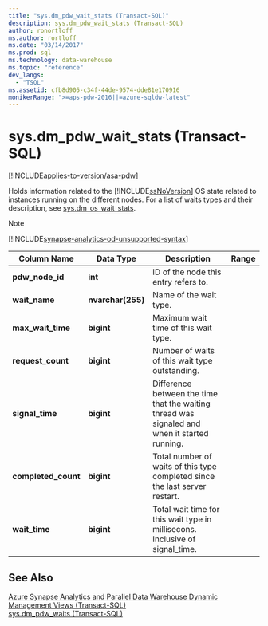 ```yaml
---
title: "sys.dm_pdw_wait_stats (Transact-SQL)"
description: sys.dm_pdw_wait_stats (Transact-SQL)
author: ronortloff
ms.author: rortloff
ms.date: "03/14/2017"
ms.prod: sql
ms.technology: data-warehouse
ms.topic: "reference"
dev_langs:
  - "TSQL"
ms.assetid: cfb8d905-c34f-44de-9574-dde81e170916
monikerRange: ">=aps-pdw-2016||=azure-sqldw-latest"
---
```

# sys.dm_pdw_wait_stats (Transact-SQL)
[!INCLUDE[applies-to-version/asa-pdw](../../includes/applies-to-version/asa-pdw.md)]

  Holds information related to the [!INCLUDE[ssNoVersion](../../includes/ssnoversion-md.md)] OS state related to instances running on the different nodes. For a list of waits types and their description, see [sys.dm_os_wait_stats](https://msdn.microsoft.com/library/ms179984\(v=sql.120\).aspx).

> [!NOTE]
> [!INCLUDE[synapse-analytics-od-unsupported-syntax](../../includes/synapse-analytics-od-unsupported-syntax.md)]
  
|Column Name|Data Type|Description|Range|  
|-----------------|---------------|-----------------|-----------|  
|**pdw_node_id**|**int**|ID of the node this entry refers to.||  
|**wait_name**|**nvarchar(255)**|Name of the wait type.||  
|**max_wait_time**|**bigint**|Maximum wait time of this wait type.||  
|**request_count**|**bigint**|Number of waits of this wait type outstanding.||  
|**signal_time**|**bigint**|Difference between the time that the waiting thread was signaled and when it started running.||  
|**completed_count**|**bigint**|Total number of waits of this type completed since the last server restart.||  
|**wait_time**|**bigint**|Total wait time for this wait type in millisecons. Inclusive of signal_time.||  
  
## See Also  
 [Azure Synapse Analytics and Parallel Data Warehouse Dynamic Management Views &#40;Transact-SQL&#41;](../../relational-databases/system-dynamic-management-views/sql-and-parallel-data-warehouse-dynamic-management-views.md)   
 [sys.dm_pdw_waits &#40;Transact-SQL&#41;](../../relational-databases/system-dynamic-management-views/sys-dm-pdw-waits-transact-sql.md)  
  
  
